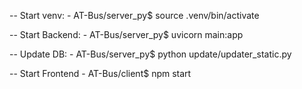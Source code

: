 -- Start venv:
	- AT-Bus/server_py$ source .venv/bin/activate


-- Start Backend:
	- AT-Bus/server_py$ uvicorn main:app

-- Update DB:
	- AT-Bus/server_py$ python update/updater_static.py

-- Start Frontend
	- AT-Bus/client$ npm start